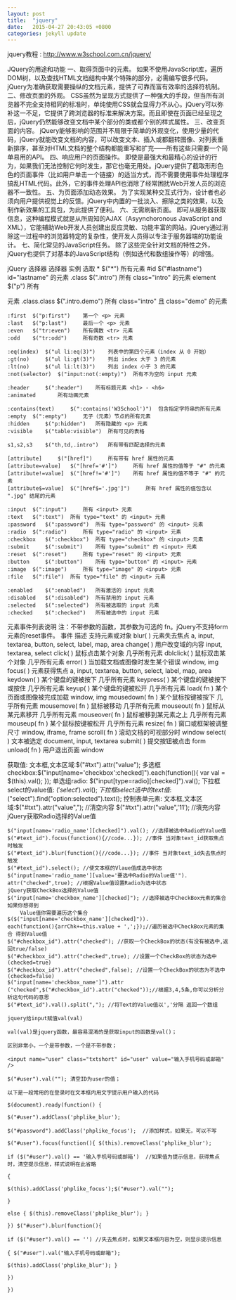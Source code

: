 ```yaml
---
layout: post
title:  "jquery"
date:   2015-04-27 20:43:05 +0800
categories: jekyll update
---
```


jquery教程 : http://www.w3school.com.cn/jquery/

 JQuery的用途和功能 
    一、取得页面中的元素。
        如果不使用JavaScript库，遍历DOM树，以及查找HTML文档结构中某个特殊的部分，必需编写很多代码。jQuery为准确获取需要操纵的文档元素，提供了可靠而富有效率的选择符机制。
    二、修改页面的外观。
        CSS虽然为呈现方式提供了一种强大的手段，但当所有浏览器不完全支持相同的标准时，单纯使用CSS就会显得力不从心。jQuery可以弥补这一不足，它提供了跨浏览器的标准来解决方案。而且即使在页面已经呈现之后，jQuery仍然能够改变文档中某个部分的类或都个别的样式属性。
    三、改变页面的内容。
        jQuery能够影响的范围并不局限于简单的外观变化，使用少量的代码，jQuery就能改变文档的内容，可以改变文本、插入或都翻转图像、对列表重新排序，甚至对HTML文档的整个结构都能重写和扩充——所有这些只需要一个简单易用的API。
    四、响应用户的页面操作。
    即使是最强大和最精心的设计的行为，如果我们无法控制它何时发生，那它也毫无用处。jQuery提供了截取形形色色的页面事件（比如用户单击一个链接）的适当方式，而不需要使用事件处理程序搞乱HTML代码。此外，它的事件处理API也消除了经常困扰Web开发人员的浏览器不一致性。
    五、为页面添加动态效果。
        为了实现某种交互式行为，设计者也必须向用户提供视觉上的反馈。jQuery中内置的一批淡入、擦除之类的效果，以及制作新效果的工具包，为此提供了便利。
    六、无需刷新页面。
        即可从服务器获取信息，这种编程模式就是从所周知的AJAX（Asyynchoronous JavaScript and XML），它能辅助Web开发人员创建出反应灵敏、功能丰富的网站。jQuery通过消除这一过程中的浏览器特定的复杂性，使开发人员得以专注于服务器端的功能设计。
    七、简化常见的JavaScript任务。
        除了这些完全针对文档的特性之外，jQuery也提供了对基本的JavaScript结构（例如迭代和数组操作等）的增强。


jQuery 选择器
	选择器 	实例 	选取
	* 	$("*") 	所有元素
	#id 	$("#lastname") 	id="lastname" 的元素
	.class 	$(".intro") 	所有 class="intro" 的元素
	element 	$("p") 	所有 <p> 元素
	.class.class 	$(".intro.demo") 	所有 class="intro" 且 class="demo" 的元素
			 
	:first 	$("p:first") 	第一个 <p> 元素
	:last 	$("p:last") 	最后一个 <p> 元素
	:even 	$("tr:even") 	所有偶数 <tr> 元素
	:odd 	$("tr:odd") 	所有奇数 <tr> 元素
			 
	:eq(index) 	$("ul li:eq(3)") 	列表中的第四个元素（index 从 0 开始）
	:gt(no) 	$("ul li:gt(3)") 	列出 index 大于 3 的元素
	:lt(no) 	$("ul li:lt(3)") 	列出 index 小于 3 的元素
	:not(selector) 	$("input:not(:empty)") 	所有不为空的 input 元素
			 
	:header 	$(":header") 	所有标题元素 <h1> - <h6>
	:animated 	  	所有动画元素
			 
	:contains(text) 	$(":contains('W3School')") 	包含指定字符串的所有元素
	:empty 	$(":empty") 	无子（元素）节点的所有元素
	:hidden 	$("p:hidden") 	所有隐藏的 <p> 元素
	:visible 	$("table:visible") 	所有可见的表格
			 
	s1,s2,s3 	$("th,td,.intro") 	所有带有匹配选择的元素
			 
	[attribute] 	$("[href]") 	所有带有 href 属性的元素
	[attribute=value] 	$("[href='#']") 	所有 href 属性的值等于 "#" 的元素
	[attribute!=value] 	$("[href!='#']") 	所有 href 属性的值不等于 "#" 的元素
	[attribute$=value] 	$("[href$='.jpg']") 	所有 href 属性的值包含以 ".jpg" 结尾的元素
			 
	:input 	$(":input") 	所有 <input> 元素
	:text 	$(":text") 	所有 type="text" 的 <input> 元素
	:password 	$(":password") 	所有 type="password" 的 <input> 元素
	:radio 	$(":radio") 	所有 type="radio" 的 <input> 元素
	:checkbox 	$(":checkbox") 	所有 type="checkbox" 的 <input> 元素
	:submit 	$(":submit") 	所有 type="submit" 的 <input> 元素
	:reset 	$(":reset") 	所有 type="reset" 的 <input> 元素
	:button 	$(":button") 	所有 type="button" 的 <input> 元素
	:image 	$(":image") 	所有 type="image" 的 <input> 元素
	:file 	$(":file") 	所有 type="file" 的 <input> 元素
			 
	:enabled 	$(":enabled") 	所有激活的 input 元素
	:disabled 	$(":disabled") 	所有禁用的 input 元素
	:selected 	$(":selected") 	所有被选取的 input 元素
	:checked 	$(":checked") 	所有被选中的 input 元素

元素事件列表说明
	注：不带参数的函数，其参数为可选的 fn。jQuery不支持form元素的reset事件。
	事件 描述 支持元素或对象
	blur( ) 元素失去焦点 a, input, textarea, button, select, label, map, area
	change( ) 用户改变域的内容 input, textarea, select
	click( ) 鼠标点击某个对象 几乎所有元素
	dblclick( ) 鼠标双击某个对象 几乎所有元素
	error( ) 当加载文档或图像时发生某个错误 window, img
	focus( ) 元素获得焦点 a, input, textarea, button, select, label, map, area
	keydown( ) 某个键盘的键被按下 几乎所有元素
	keypress( ) 某个键盘的键被按下或按住 几乎所有元素
	keyup( ) 某个键盘的键被松开 几乎所有元素
	load( fn ) 某个页面或图像被完成加载 window, img
	mousedown( fn ) 某个鼠标按键被按下 几乎所有元素
	mousemove( fn ) 鼠标被移动 几乎所有元素
	mouseout( fn ) 鼠标从某元素移开 几乎所有元素
	mouseover( fn ) 鼠标被移到某元素之上 几乎所有元素
	mouseup( fn ) 某个鼠标按键被松开 几乎所有元素
	resize( fn ) 窗口或框架被调整尺寸 window, iframe, frame
	scroll( fn ) 滚动文档的可视部分时 window
	select( ) 文本被选定 document, input, textarea
	submit( ) 提交按钮被点击 form
	unload( fn ) 用户退出页面 window

获取值:
	文本框,文本区域:$("#txt").attr("value");
	多选框checkbox:$("input[name='checkbox':checked]").each(function(){
	var val = $(this).val();
	});
	单选组radio: $("input[type=radio][checked]").val();
	下拉框select的value值: $('select').val();
	下拉框select选中的text 值:$("select").find("option:selected").text();
	控制表单元素:
	文本框,文本区域:$("#txt").attr("value","); //清空内容
	$("#txt").attr("value",'11′); //填充内容
  jQuery获取Radio选择的Value值
	
	$("input[name='radio_name'][checked]").val(); //选择被选中Radio的Value值
	$("#text_id").focus(function(){//code...}); //事件 当对象text_id获取焦点时触发
	$("#text_id").blur(function(){//code...}); //事件 当对象text_id失去焦点时触发
	$("#text_id").select(); //使文本框的Vlaue值成选中状态
	$("input[name='radio_name'][value='要选中Radio的Value值'").
	attr("checked",true); //根据Value值设置Radio为选中状态
	jQuery获取CheckBox选择的Value值
	$("input[name='checkbox_name'][checked]"); //选择被选中CheckBox元素的集合 如果你想得到
        Value值你需要遍历这个集合
	$($("input[name='checkbox_name'][checked]")).
	each(function(){arrChk+=this.value + ',';});//遍历被选中CheckBox元素的集合 得到Value值
	$("#checkbox_id").attr("checked"); //获取一个CheckBox的状态(有没有被选中,返回true/false)
	$("#checkbox_id").attr("checked",true); //设置一个CheckBox的状态为选中(checked=true)
	$("#checkbox_id").attr("checked",false); //设置一个CheckBox的状态为不选中(checked=false)
	$("input[name='checkbox_name']").attr
	("checked",$("#checkbox_id").attr("checked"));//根据3,4,5条,你可以分析分析这句代码的意思
	$("#text_id").val().split(","); //将Text的Value值以','分隔 返回一个数组

    jquery给input赋值val(val)  
      
    val(val)是jquery函数，最容易混淆的是获取input的函数是val()；  
      
    区别非常小，一个是带参数，一个是不带参数；  
      
    <input name="user" class="txtshort" id="user" value="输入手机号码或邮箱" />  
      
    $("#user").val(""); 清空ID为user的值；  
      
    以下是一段常用的在登录时在文本框内用文字提示用户输入的代码  
      
    $(document).ready(function() {  
      
    $("#user").addClass('phplike_blur');  
      
    $("#password").addClass('phplike_focus');  //添加样式，如果无，可以不写  
      
    $("#user").focus(function(){ $(this).removeClass('phplike_blur');  
      
    if ($("#user").val() == '输入手机号码或邮箱')  //如果值为提示信息，获得焦点时，清空提示信息，样式说明在此省略  
      
    {  
      
    $(this).addClass('phplike_focus');$("#user").val("");  
      
    }  
      
    else { $(this).removeClass('phplike_blur'); }  
      
    }) $("#user").blur(function(){  
      
    if ($("#user").val() == '') //失去焦点时，如果文本框内容为空，则显示提示信息  
      
    { $("#user").val("输入手机号码或邮箱");  
      
    $(this).addClass('phplike_blur'); }  
      
    })  
      
    })  






[jekyll-docs]: http://jekyllrb.com/docs/home
[jekyll-gh]:   https://github.com/jekyll/jekyll
[jekyll-talk]: https://talk.jekyllrb.com/
